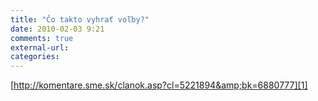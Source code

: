 ```yaml
---
title: "Čo takto vyhrať voľby?"
date: 2010-02-03 9:21
comments: true
external-url:
categories:
---
```

[http://komentare.sme.sk/clanok.asp?cl=5221894&amp;bk=6880777][1]

  [1]: http://komentare.sme.sk/clanok.asp?cl=5221894&bk=6880777

